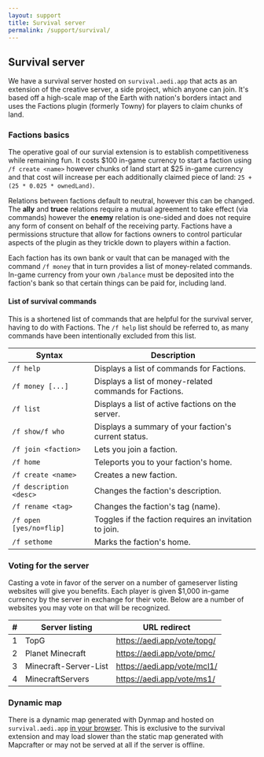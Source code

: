 ```yaml
---
layout: support
title: Survival server
permalink: /support/survival/
---
```


<section id="survivalServer">
	<div class="page-header">
		<h1>Survival server</h1>
	</div>
	<p>We have a survival server hosted on <code>survival.aedi.app</code> that acts as an extension of the creative server, a side project, which anyone can join.  It's based off a high-scale map of the Earth with nation's borders intact and uses the Factions plugin (formerly Towny) for players to claim chunks of land.</p>
	<h3>Factions basics</h3>
	<p>The operative goal of our survial extension is to establish competitiveness while remaining fun. It costs $100 in-game currency to start a faction using <code>/f create &lt;name&gt;</code> however chunks of land start at $25 in-game currency and that cost will increase per each additionally claimed piece of land: <code>25 + (25 * 0.025 * ownedLand)</code>.</p>
	<p>Relations between factions default to neutral, however this can be changed. The <b>ally</b> and <b>truce</b> relations require a mutual agreement to take effect (via commands) however the <b>enemy</b> relation is one-sided and does not require any form of consent on behalf of the receiving party. Factions have a permissions structure that allow for factions owners to control particular aspects of the plugin as they trickle down to players within a faction.</p>
	<p>Each faction has its own bank or vault that can be managed with the command <code>/f money</code> that in turn provides a list of money-related commands.  In-game currency from your own <code>/balance</code> must be deposited into the faction's bank so that certain things can be paid for, including land.</p>
	<h4>List of survival commands</h4>
	<p>This is a shortened list of commands that are helpful for the survival server, having to do with Factions.  The <code>/f help</code> list should be referred to, as many commands have been intentionally excluded from this list.</p>
	<table class="table table-bordered table-striped">
		<thead>
			<tr>
				<th>Syntax</th>
				<th>Description</th>
			</tr>
		</thead>
		<tbody>
			<tr>
				<td><code>/f help</code></td>
				<td>Displays a list of commands for Factions.</td>
			</tr>
			<tr>
				<td><code>/f money [...]</code></td>
				<td>Displays a list of money-related commands for Factions.</td>
			</tr>
			<tr>
				<td><code>/f list</code></td>
				<td>Displays a list of active factions on the server.</td>
			</tr>
			<tr>
				<td><code>/f show</code><code>/f who</code></td>
				<td>Displays a summary of your faction's current status.</td>
			</tr>
			<tr>
				<td><code>/f join &lt;faction&gt;</code></td>
				<td>Lets you join a faction.</td>
			</tr>
			<tr>
				<td><code>/f home</code></td>
				<td>Teleports you to your faction's home.</td>
			</tr>
			<tr>
				<td><code>/f create &lt;name&gt;</code></td>
				<td>Creates a new faction.</td>
			</tr>
			<tr>
				<td><code>/f description &lt;desc&gt;</code></td>
				<td>Changes the faction's description.</td>
			</tr>
			<tr>
				<td><code>/f rename &lt;tag&gt;</code></td>
				<td>Changes the faction's tag (name).</td>
			</tr>
			<tr>
				<td><code>/f open [yes/no=flip]</code></td>
				<td>Toggles if the faction requires an invitation to join.</td>
			</tr>
			<tr>
				<td><code>/f sethome</code></td>
				<td>Marks the faction's home.</td>
			</tr>
		</tbody>
	</table>
	<h3>Voting for the server</h3>
	<p>Casting a vote in favor of the server on a number of gameserver listing websites will give you benefits.  Each player is given $1,000 in-game currency by the server in exchange for their vote.  Below are a number of websites you may vote on that will be recognized.</p>
	<table class="table table-bordered table-striped">
		<thead>
			<tr>
				<th>#</th>
				<th>Server listing</th>
				<th>URL redirect</th>
			</tr>
		</thead>
		<tbody>
			<tr>
				<td>1</td>
				<td>TopG</td>
				<td><a href="/vote/topg" target="_blank">https://aedi.app/vote/topg/</a></td>
			</tr>
			<tr>
				<td>2</td>
				<td>Planet Minecraft</td>
				<td><a href="/vote/pmc" target="_blank">https://aedi.app/vote/pmc/</a></td>
			</tr>
			<tr>
				<td>3</td>
				<td>Minecraft-Server-List</td>
				<td><a href="/vote/mcl1" target="_blank">https://aedi.app/vote/mcl1/</a></td>
			</tr>
			<tr>
				<td>4</td>
				<td>MinecraftServers</td>
				<td><a href="/vote/ms1" target="_blank">https://aedi.app/vote/ms1/</a></td>
			</tr>
		</tbody>
	</table>
	<h3>Dynamic map</h3>
	<p>There is a dynamic map generated with Dynmap and hosted on <code>survival.aedi.app</code> <a href="https://survival.aedi.app/" target="_blank">in your browser</a>.  This is exclusive to the survival extension and may load slower than the static map generated with Mapcrafter or may not be served at all if the server is offline.</p>
</section>
